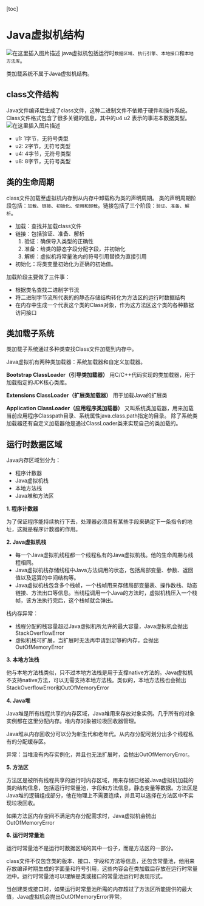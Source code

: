 [toc]
# Java虚拟机结构
![在这里插入图片描述](https://img-blog.csdnimg.cn/20191010141724468.png?x-oss-process=image/watermark,type_ZmFuZ3poZW5naGVpdGk,shadow_10,text_aHR0cHM6Ly9ibG9nLmNzZG4ubmV0L0NvZGVGYXJtZXJfXw==,size_16,color_FFFFFF,t_70)
java虚拟机包括运行时`数据区域`、`执行引擎`、`本地接口`和`本地方法库`。

类加载系统不属于Java虚拟机结构。



## class文件结构
Java文件编译后生成了class文件，这种二进制文件不依赖于硬件和操作系统。
Class文件格式包含了很多关键的信息，其中的u4 u2 表示的事进本数据类型。
![在这里插入图片描述](https://img-blog.csdnimg.cn/20191010104246931.png?x-oss-process=image/watermark,type_ZmFuZ3poZW5naGVpdGk,shadow_10,text_aHR0cHM6Ly9ibG9nLmNzZG4ubmV0L0NvZGVGYXJtZXJfXw==,size_16,color_FFFFFF,t_70)

- u1: 1字节，无符号类型
- u2: 2字节，无符号类型
- u4: 4字节，无符号类型
- u8: 8字节，无符号类型

## 类的生命周期
class文件加载至虚拟机内存到从内存中卸载称为类的声明周期。
类的声明周期阶段包括：`加载`、`链接`、`初始化`、`使用和卸载`。链接包括了三个阶段：`验证`、`准备`、`解析`。

- 加载：查找并加载class文件
- 链接：包括验证、准备、解析
	1. 验证：确保导入类型的正确性
	2. 准备：给类的静态字段分配字段，并初始化
	3. 解析：虚拟机将常量池内的符号引用替换为直接引用
- 初始化：将类变量初始化为正确的初始值。

加载阶段主要做了三件事：

- 根据类名查找二进制字节流
- 将二进制字节流所代表的的静态存储结构转化为方法区的运行时数据结构
- 在内存中生成一个代表这个类的Class对象，作为这方法区这个类的各种数据访问接口

## 类加载子系统
类加载子系统通过多种类查找Class文件加载到内存中。

Java虚拟机有两种类加载器：系统加载器和自定义加载器。

**Bootstrap ClassLoader（引导类加载器）**
用C/C++代码实现的类加载器，用于加载指定的JDK核心类库。

**Extensions ClassLoader（扩展类加载器）**
用于加载Java的扩展类

**Application ClassLoader（应用程序类加载器）**
又叫系统类加载器，用来加载当前应用程序Classpath目录、系统属性java.class.path指定的目录。
除了系统类加载器还有自定义加载器他是通过ClassLoader类来实现自己的类加载的。

## 运行时数据区域
Java内存区域划分为：

-	程序计数器
-	Java虚拟机栈
-	本地方法栈
-	Java堆和方法区

**1. 程序计数器**

为了保证程序能持续执行下去，处理器必须具有某些手段来确定下一条指令的地址，这就是程序计数器的作用。

**2. Java虚拟机栈**
- 每一个Java虚拟机线程都一个线程私有的Java虚拟机栈。他的生命周期与线程相同。
- Java虚拟机栈存储线程中Java方法调用的状态，包括局部变量、参数、返回值以及运算的中间结构等。
- Java虚拟机栈包含多个栈帧，一个栈帧用来存储局部变量表、操作数栈、动态链接、方法出口等信息。当线程调用一个Java的方法时，虚拟机栈压入一个栈帧，该方法执行完后，这个栈帧就会弹出。

栈内存异常：

- 线程分配的栈容量超过Java虚拟机所允许的最大容量，Java虚拟机会抛出StackOverflowError
- 虚拟机栈可扩展，当扩展时无法再申请到足够的内存，会抛出OutOfMemoryError

**3. 本地方法栈**

他与本地方法栈类似，只不过本地方法栈是用于支撑native方法的。Java虚拟机不支持native方法，可以无需支持本地方法栈。类似的，本地方法栈也会抛出StackOverflowError和OutOfMemoryError

**4. Java堆**

Java堆是所有线程共享的内存区域，Java堆用来存放对象实例。几乎所有的对象实例都在这里分配内存。堆内存对象被垃圾回收器管理。

Java堆从内存回收分可以分为新生代和老年代。从内存分配可划分出多个线程私有的分配缓存区。

异常：当堆没有内存实例化，并且也无法扩展时，会抛出OutOfMemoryError。

**5. 方法区**

方法区是被所有线程共享的运行时内存区域，用来存储已经被Java虚拟机加载的类的结构信息，包括运行时常量池，字段和方法信息，静态变量等数据。方法区是Java堆的逻辑组成部分，他在物理上不需要连续，并且可以选择在方法区中不实现垃圾回收。

如果方法区内存空间不满足内存分配需求时，Java虚拟机会抛出OutOfMemoryError

**6. 运行时常量池**

运行时常量池不是运行时数据区域的其中一份子，而是方法区的一部分。

class文件不仅包含类的版本、接口、字段和方法等信息，还包含常量池，他用来存放编译时期生成的字面量和符号引用，这些内容会在类加载后存放在运行时常量池中。运行时常量池可以理解是类或接口的常量池运行时表现形式。

当创建类或接口时，如果运行时常量池所需的内存超过了方法区所能提供的最大值，Java虚拟机会抛出OutOfMemoryError异常。